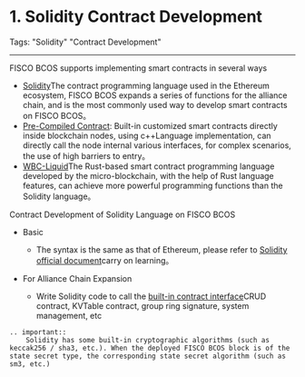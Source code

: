 # 1. Solidity Contract Development
Tags: "Solidity" "Contract Development"

----
FISCO BCOS supports implementing smart contracts in several ways

* [Solidity](https://solidity.readthedocs.io/en/latest/)The contract programming language used in the Ethereum ecosystem, FISCO BCOS expands a series of functions for the alliance chain, and is the most commonly used way to develop smart contracts on FISCO BCOS。
* [Pre-Compiled Contract](./c++_contract/add_precompiled_impl.md): Built-in customized smart contracts directly inside blockchain nodes, using c++Language implementation, can directly call the node internal various interfaces, for complex scenarios, the use of high barriers to entry。
* [WBC-Liquid](./Liquid_develop.md)The Rust-based smart contract programming language developed by the micro-blockchain, with the help of Rust language features, can achieve more powerful programming functions than the Solidity language。



Contract Development of Solidity Language on FISCO BCOS

- Basic
  - The syntax is the same as that of Ethereum, please refer to [Solidity official document](https://solidity.readthedocs.io/en/latest/)carry on learning。

- For Alliance Chain Expansion
  - Write Solidity code to call the [built-in contract interface](./c++_contract/use_precompiled.html#fisco-bcos-3-x)CRUD contract, KVTable contract, group ring signature, system management, etc


```eval_rst
.. important::
    Solidity has some built-in cryptographic algorithms (such as keccak256 / sha3, etc.). When the deployed FISCO BCOS block is of the state secret type, the corresponding state secret algorithm (such as sm3, etc.)
```
